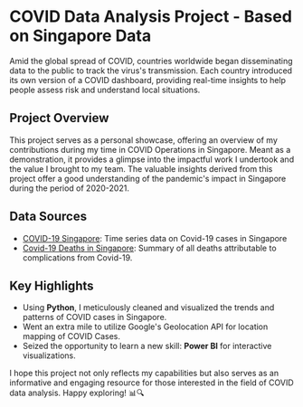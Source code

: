 # COVID Data Analysis Project - Based on Singapore Data

Amid the global spread of COVID, countries worldwide began disseminating data to the public to track the virus's transmission. Each country introduced its own version of a COVID dashboard, providing real-time insights to help people assess risk and understand local situations.

## Project Overview

This project serves as a personal showcase, offering an overview of my contributions during my time in COVID Operations in Singapore. Meant as a demonstration, it provides a glimpse into the impactful work I undertook and the value I brought to my team. The valuable insights derived from this project offer a good understanding of the pandemic's impact in Singapore during the period of 2020-2021.

## Data Sources

- [COVID-19 Singapore](https://data.world/hxchua/covid-19-singapore): Time series data on Covid-19 cases in Singapore
- [Covid-19 Deaths in Singapore](https://data.world/tws4793/covid-19-deaths-singapore): Summary of all deaths attributable to complications from Covid-19.

## Key Highlights

- Using **Python**, I meticulously cleaned and visualized the trends and patterns of COVID cases in Singapore.
- Went an extra mile to utilize Google's Geolocation API for location mapping of COVID Cases.
- Seized the opportunity to learn a new skill: **Power BI** for interactive visualizations.

I hope this project not only reflects my capabilities but also serves as an informative and engaging resource for those interested in the field of COVID data analysis. Happy exploring! 📊🔍
